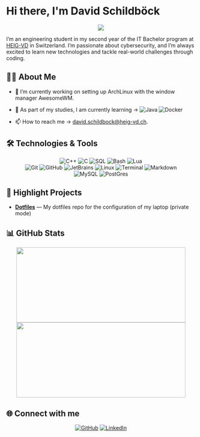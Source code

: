 # Hi there, I'm David Schildböck

<p align="center">
  <a href="https://github.com/DenverCoder1/readme-typing-svg"><img src="https://readme-typing-svg.herokuapp.com?font=JetBrains&color=cyan&size=25&center=true&vCenter=true&width=600&height=100&lines=Cybersecurity+student;Learning+at+HEIG-VD;From+Switzerland"></a>
</p>

I’m an engineering student in my second year of the IT Bachelor program at [HEIG-VD](https://www.heig-vd.ch/) in Switzerland. I’m passionate about cybersecurity, and I’m always excited to learn new technologies and tackle real-world challenges through coding.

## 👨‍💻 About Me

- 🔭 I’m currently working on setting up ArchLinux with the window manager AwesomeWM.
- 🌱 As part of my studies, I am currently learning &rarr; ![Java](https://img.shields.io/badge/Code-Java-informational?style=flat&logo=openjdk&logoColor=white&color=6aa6f8) ![Docker](https://img.shields.io/badge/Tools-Docker-informational?style=flat&logo=docker&logoColor=white&color=6aa6f8)

- 📫 How to reach me &rarr; [david.schildbock@heig-vd.ch](mailto:david.schildbock@heig-vd.ch).

## 🛠️ Technologies & Tools

<div align="center">
  <img src="https://img.shields.io/badge/Code-C++-informational?style=flat&logo=c%2B%2B&logoColor=white&color=6aa6f8" alt="C++">
  <img src="https://img.shields.io/badge/Code-C-informational?style=flat&logo=c&logoColor=white&color=6aa6f8" alt="C">
  <img src="https://img.shields.io/badge/Code-SQL-informational?style=flat&logo=postgresql&logoColor=white&color=6aa6f8" alt="SQL">
  <img src="https://img.shields.io/badge/Code-Bash-informational?style=flat&logo=gnu-bash&logoColor=white&color=6aa6f8" alt="Bash">
  <img src="https://img.shields.io/badge/Code-Lua-informational?style=flat&logo=lua&logoColor=white&color=6aa6f8" alt="Lua">
</div>

<div align="center">
  <img src="https://img.shields.io/badge/Tools-Git-informational?style=flat&logo=git&logoColor=white&color=6aa6f8" alt="Git">
  <img src="https://img.shields.io/badge/Tools-GitHub-informational?style=flat&logo=gitHub&logoColor=white&color=6aa6f8" alt="GitHub">
  <img src="https://img.shields.io/badge/Tools-JetBrains-informational?style=flat&logo=jetbrains&logoColor=white&color=6aa6f8" alt="JetBrains">
  <img src="https://img.shields.io/badge/OS-Linux-informational?style=flat&logo=linux&logoColor=white&color=6aa6f8" alt="Linux">
  <img src="https://img.shields.io/badge/Tools-Terminal-informational?style=flat&logo=gnu-bash&logoColor=white&color=6aa6f8" alt="Terminal">
  <img src="https://img.shields.io/badge/Tools-Markdown-informational?style=flat&logo=markdown&logoColor=white&color=6aa6f8" alt="Markdown">
</div>

<div align="center">
  <img src="https://img.shields.io/badge/Database-MySQL-informational?style=flat&logo=mysql&logoColor=white&color=6aa6f8" alt="MySQL">
  <img src="https://img.shields.io/badge/Database-PostGres-informational?style=flat&logo=postgresql&logoColor=white&color=6aa6f8" alt="PostGres">
</div>

## 🚀 Highlight Projects

- [**Dotfiles**](https://github.com/nyxhawk/ArchLinux) — My dotfiles repo for the configuration of my laptop (private mode)
<!-- ![Readme Card](https://github-readme-stats.vercel.app/api/pin/?username=shadowkudo&repo=ArchLinux&show_icons=true) Private repo does not show up !-->

## 📊 GitHub Stats

<div align="center">
  <a href="https://github.com/nyxhawk">
    <img href="https://github.com/nyxhawk/" src="https://github-readme-stats.vercel.app/api?username=nyxhawk&show_icons=true&count_private=true&theme=react&hide_border=true&bg_color=1F222E&title_color=F85D7F&rank_icon=github&icon_color=6aa6f8" width="450" height="200"/></a>
  <a href="https://github.com/nyxhawk">
    <img href="https://github.com/nyxhawk/" src="https://github-readme-stats.vercel.app/api/top-langs/?username=nyxhawk&layout=compact&theme=react&hide_border=true&bg_color=1F222E&title_color=F85D7F&icon_color=F8D866" width="450" height="200"/></a>
</div>

## 🌐 Connect with me

<div align="center">
  <a href="https://github.com/nyxhawk">
  <img src="https://img.shields.io/badge/GitHub-100000?style=for-the-badge&logo=github&logoColor=white" alt="GitHub"></a>
  <a href="https://www.linkedin.com/in/david-schildboeck-275ds2000/">
  <img src="https://img.shields.io/badge/linkedin-%230077B5.svg?style=for-the-badge&logo=linkedin&logoColor=white" alt="LinkedIn"></a>
</div>
